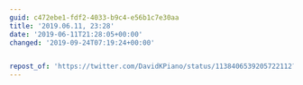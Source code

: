 ```yaml
---
guid: c472ebe1-fdf2-4033-b9c4-e56b1c7e30aa
title: '2019.06.11, 23:28'
date: '2019-06-11T21:28:05+00:00'
changed: '2019-09-24T07:19:24+00:00'


repost_of: 'https://twitter.com/DavidKPiano/status/1138406539205722112?s=19'
---
```


